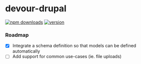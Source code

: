 # devour-drupal

[![npm downloads](https://img.shields.io/npm/dt/devour-drupal.svg?maxAge=2592000)](http://npmjs.com/package/devour-drupal)
[![version](https://img.shields.io/npm/v/devour-drupal.svg)]()

### Roadmap
- [x] Integrate a schema definition so that models can be defined automatically
- [ ] Add support for common use-cases (ie. file uploads)
